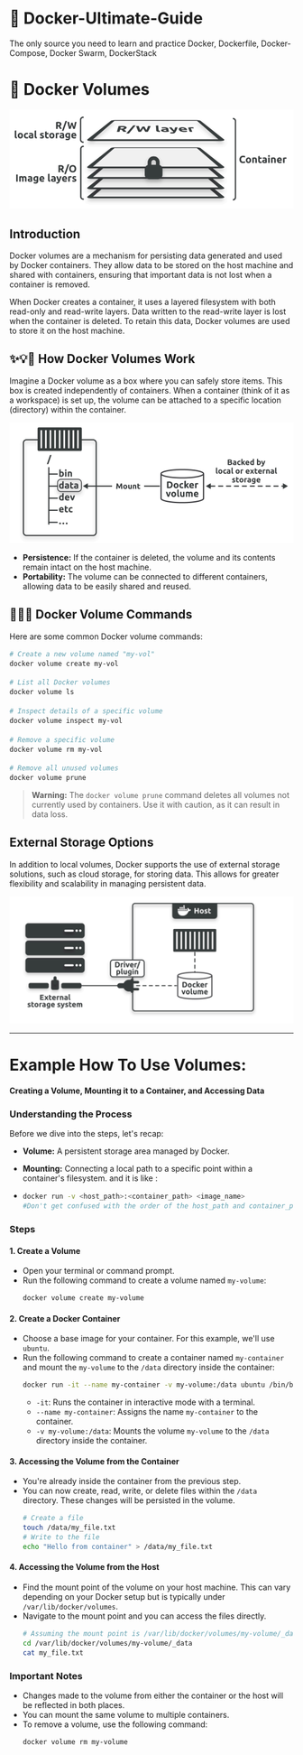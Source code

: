 # 🐳 Docker-Ultimate-Guide
The only source you need to learn and practice Docker, Dockerfile, Docker-Compose, Docker Swarm, DockerStack



# 🐳 Docker Volumes

![Docker Volumes](image.png)

## Introduction
Docker volumes are a mechanism for persisting data generated and used by Docker containers. They allow data to be stored on the host machine and shared with containers, ensuring that important data is not lost when a container is removed. 

When Docker creates a container, it uses a layered filesystem with both read-only and read-write layers. Data written to the read-write layer is lost when the container is deleted. To retain this data, Docker volumes are used to store it on the host machine.

## ✨💡🌟 How Docker Volumes Work
Imagine a Docker volume as a box where you can safely store items. This box is created independently of containers. When a container (think of it as a workspace) is set up, the volume can be attached to a specific location (directory) within the container.

![Docker Volume Concept](image-1.png)

- **Persistence:** If the container is deleted, the volume and its contents remain intact on the host machine.
- **Portability:** The volume can be connected to different containers, allowing data to be easily shared and reused.

## 🧙🏻‍♂️ Docker Volume Commands
Here are some common Docker volume commands:

```bash
# Create a new volume named "my-vol"
docker volume create my-vol

# List all Docker volumes
docker volume ls

# Inspect details of a specific volume
docker volume inspect my-vol

# Remove a specific volume
docker volume rm my-vol

# Remove all unused volumes
docker volume prune
```

> **Warning:** The `docker volume prune` command deletes all volumes not currently used by containers. Use it with caution, as it can result in data loss.

## External Storage Options
In addition to local volumes, Docker supports the use of external storage solutions, such as cloud storage, for storing data. This allows for greater flexibility and scalability in managing persistent data.

![External Storage](image-2.png)




---


















# Example How To Use Volumes:

####  Creating a Volume, Mounting it to a Container, and Accessing Data

### Understanding the Process
Before we dive into the steps, let's recap:
* **Volume:** A persistent storage area managed by Docker.
* **Mounting:** Connecting a local path to a specific point within a container's filesystem.
and it is like :

*   ```bash
    docker run -v <host_path>:<container_path> <image_name>
    #Don't get confused with the order of the host_path and container_path
    ```

### Steps

#### 1. Create a Volume
* Open your terminal or command prompt.
* Run the following command to create a volume named `my-volume`:
  ```bash
  docker volume create my-volume
  ```

#### 2. Create a Docker Container
* Choose a base image for your container. For this example, we'll use `ubuntu`.
* Run the following command to create a container named `my-container` and mount the `my-volume` to the `/data` directory inside the container:
  ```bash
  docker run -it --name my-container -v my-volume:/data ubuntu /bin/bash
  ```
  * `-it`: Runs the container in interactive mode with a terminal.
  * `--name my-container`: Assigns the name `my-container` to the container.
  * `-v my-volume:/data`: Mounts the volume `my-volume` to the `/data` directory inside the container.

#### 3. Accessing the Volume from the Container
* You're already inside the container from the previous step.
* You can now create, read, write, or delete files within the `/data` directory. These changes will be persisted in the volume.
  ```bash
  # Create a file
  touch /data/my_file.txt
  # Write to the file
  echo "Hello from container" > /data/my_file.txt
  ```

#### 4. Accessing the Volume from the Host
* Find the mount point of the volume on your host machine. This can vary depending on your Docker setup but is typically under `/var/lib/docker/volumes`.
* Navigate to the mount point and you can access the files directly.
  ```bash
  # Assuming the mount point is /var/lib/docker/volumes/my-volume/_data
  cd /var/lib/docker/volumes/my-volume/_data
  cat my_file.txt
  ```

### Important Notes
* Changes made to the volume from either the container or the host will be reflected in both places.
* You can mount the same volume to multiple containers.
* To remove a volume, use the following command:
  ```bash
  docker volume rm my-volume
  ```



 

